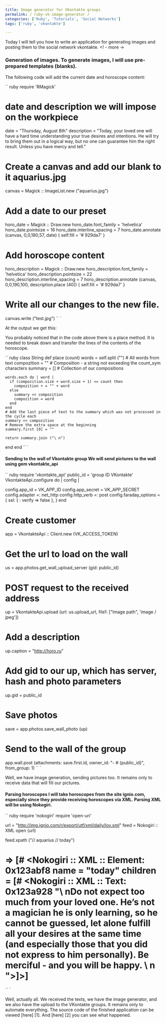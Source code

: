 ```yaml
---
title: Image generator for VKontakte groups
permalink: / ruby-vk-image-generator /
categories: ['Ruby', 'Tutorials', 'Social Networks']
tags: ['ruby', 'vkontakte']

---
```


Today I will tell you how to write an application for generating images and posting them to the social network vkontakte.
<! - more ->

### Generation of images. To generate images, I will use pre-prepared templates (blanks).

The following code will add the current date and horoscope content:


`` ruby
require 'RMagick'
# date and description we will impose on the workpiece
date = "Thursday, August 8th"
description = "Today, your loved one will have a hard time understanding your true desires and intentions. He will try to bring them out in a logical way, but no one can guarantee him the right result. Unless you have mercy and tell."

# Create a canvas and add our blank to it aquarius.jpg
canvas = Magick :: ImageList.new ("aquarius.jpg")

# Add a date to our preset
horo_date = Magick :: Draw.new
horo_date.font_family = 'helvetica'
horo_date.pointsize = 16
horo_date.interline_spacing = 7
horo_date.annotate (canvas, 0,0,180,57, date) {
  self.fill = '# 929da7'
}

# Add horoscope content
horo_description = Magick :: Draw.new
horo_description.font_family = 'helvetica'
horo_description.pointsize = 22
horo_description.interline_spacing = 7
horo_description.annotate (canvas, 0,0,190,100, description.place (40)) {
  self.fill = '# 929da7'
}

# Write all our changes to the new file.
canvas.write ("test.jpg")
`` `

At the output we get this:

You probably noticed that in the code above there is a place method. It is needed to break down and transfer the lines of the contents of the horoscope.

`` ruby
class String
  def place (count)
    words = self.split ("") # All words from text
    compozition = "" # Composition - a string not exceeding the count_sym characters
    summary = [] # Collection of our compositions

    words.each do | word |
      if (compozition.size + word.size + 1) <= count then
        compozition + = "" + word
      else
        summary << compozition
        compozition = word
      end
    end
    # Add the last piece of text to the summary which was not processed in the cycle each
    summary << compozition
    # Remove the extra space at the beginning
    summary.first [0] = ""

    return summary.join ("\ n")
  end
end
`` `

#### Sending to the wall of Vkontakte group We will send pictures to the wall using gem vkontakte_api

`` ruby
require 'vkontakte_api'
public_id = 'group ID VKontakte'
VkontakteApi.configure do | config |

  config.app_id = VK_APP_ID
  config.app_secret = VK_APP_SECRET
  config.adapter =: net_http
  config.http_verb =: post
  config.faraday_options = {
    ssl: {
      : verify => false
    },
  }
end

# Create customer
app = VkontakteApi :: Client.new (VK_ACCESS_TOKEN)

# Get the url to load on the wall
us = app.photos.get_wall_upload_server (gid: public_id)

# POST request to the received address
up = VkontakteApi.upload (url: us.upload_url, file1: ["Image path", 'image / jpeg'])

# Add a description
up.caption = "http://horo.ru"

# Add gid to our up, which has server, hash and photo parameters
up.gid = public_id

# Save photos
save = app.photos.save_wall_photo (up)

# Send to the wall of the group
app.wall.post (attachments: save.first.id, owner_id: "- # {public_id}", from_group: 1)
`` `

Well, we have image generation, sending pictures too. It remains only to receive data that will fill our pictures.

#### Parsing horoscopes I will take horoscopes from the site ignio.com, especially since they provide receiving horoscopes via XML. Parsing XML will be using Nokogiri.


`` ruby
require 'nokogiri'
require 'open-uri'

url = "http://img.ignio.com/r/export/utf/xml/daily/lov.xml"
feed = Nokogiri :: XML open (url)

feed.xpath ("// aquarius // today")

# => [# <Nokogiri :: XML :: Element: 0x123abf8 name = "today" children = [# <Nokogiri :: XML :: Text: 0x123a928 "\ nDo not expect too much from your loved one. He’s not a magician he is only learning, so he cannot be guessed, let alone fulfill all your desires at the same time (and especially those that you did not express to him personally). Be merciful - and you will be happy. \ n ">]>]
`` `

Well, actually all. We received the texts, we have the image generator, and we also have the upload to the VKontakte groups. It remains only to automate everything. The source code of the finished application can be viewed [here] [1]. And [here] [2] you can see what happened.

